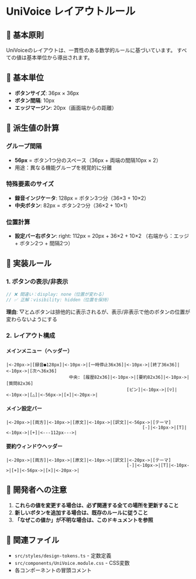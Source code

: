 # UniVoice レイアウトルール

## 🎯 基本原則

UniVoiceのレイアウトは、一貫性のある数学的ルールに基づいています。
すべての値は基本単位から導出されます。

## 📐 基本単位

- **ボタンサイズ**: 36px × 36px
- **ボタン間隔**: 10px
- **エッジマージン**: 20px（画面端からの距離）

## 📏 派生値の計算

### グループ間隔
- **56px** = ボタン1つ分のスペース（36px + 両端の間隔10px × 2）
- 用途：異なる機能グループを視覚的に分離

### 特殊要素のサイズ
- **録音インジケータ**: 128px = ボタン3つ分（36×3 + 10×2）
- **中央ボタン**: 82px = ボタン2つ分（36×2 + 10×1）

### 位置計算
- **設定バー右ボタン**: right: 112px = 20px + 36×2 + 10×2
  （右端から：エッジ + ボタン2つ + 間隔2つ）

## 🔧 実装ルール

### 1. ボタンの表示/非表示

```typescript
// ❌ 間違い：display: none（位置が変わる）
// ✅ 正解：visibility: hidden（位置を保持）
```

**理由**: ▽と△ボタンは排他的に表示されるが、表示/非表示で他のボタンの位置が変わらないようにする

### 2. レイアウト構成

#### メインメニュー（ヘッダー）
```
|<-20px->|[録音●128px]|<-10px->|[一時停止36x36]|<-10px->|[終了36x36]|<-10px->|[次へ36x36]
                        中央: [履歴82x36]|<-10px->|[要約82x36]|<-10px->|[質問82x36]
                                              [ピン]|<-10px->|[▽]|<-10px->|[△]|<-56px->|[×]|<-20px->|
```

#### メイン設定バー
```
|<-20px->|[両方]|<-10px->|[原文]|<-10px->|[訳文]|<-56px->|[テーマ]
                                                    [-]|<-10px->|[T]|<-10px->|[+]|<---112px--->|
```

#### 要約ウィンドウヘッダー
```
|<-20px->|[両方]|<-10px->|[原文]|<-10px->|[訳文]|<-20px->|[テーマ]
                                              [-]|<-10px->|[T]|<-10px->|[+]|<-56px->|[×]|<-20px->|
```

## 📝 開発者への注意

1. **これらの値を変更する場合は、必ず関連する全ての場所を更新すること**
2. **新しいボタンを追加する場合は、既存のルールに従うこと**
3. **「なぜこの値か」が不明な場合は、このドキュメントを参照**

## 🔗 関連ファイル

- `src/styles/design-tokens.ts` - 定数定義
- `src/components/UniVoice.module.css` - CSS変数
- 各コンポーネントの冒頭コメント
